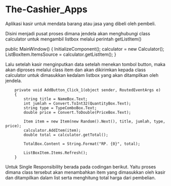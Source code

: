 # The-Cashier_Apps
Aplikasi kasir untuk mendata barang atau jasa yang dibeli oleh pembeli.

Disini menjadi pusat proses dimana jendela akan menghubungi class calculator untuk mengambil listbox melalui perintah getListItem()

public MainWindow()
        {
            InitializeComponent();
            calculator = new Calculator();
            ListBoxItem.ItemsSource = calculator.getListItem();
        }

Lalu setelah kasir menginputkan data setelah menekan tombol button, maka akan diproses melalui class item dan akan dikirimkan kepada class calculator untuk dimasukkan kedalam listbox yang akan ditampilkan oleh jendela.

        private void AddButton_Click_1(object sender, RoutedEventArgs e)
        {
            string title = NameBox.Text;
            int jumlah = Convert.ToInt32(QuantityBox.Text);
            string type = TypeComboBox.Text;
            double price = Convert.ToDouble(PriceBox.Text);

            Item item = new Item(new Random().Next(), title, jumlah, type, price);
            calculator.AddItem(item);
            double total = calculator.getTotal();

            TotalBox.Content = String.Format("RP. {0}", total);

            ListBoxItem.Items.Refresh();
        }

Untuk Single Responsibility berada pada codingan berikut. Yaitu proses dimana class tersebut akan menambahkan item yang dimasukkan oleh kasir dan ditampilkan dalam list serta menghitung total harga dari pembelian.
